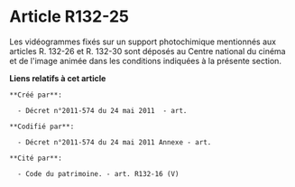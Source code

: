 # Article R132-25

Les vidéogrammes fixés sur un support photochimique mentionnés aux articles R. 132-26 et R. 132-30 sont déposés au Centre
national du cinéma et de l'image animée dans les conditions indiquées à la présente section.

**Liens relatifs à cet article**

	**Créé par**:

	  - Décret n°2011-574 du 24 mai 2011  - art.

	**Codifié par**:

	  - Décret n°2011-574 du 24 mai 2011 Annexe - art.

	**Cité par**:

	  - Code du patrimoine. - art. R132-16 (V)
